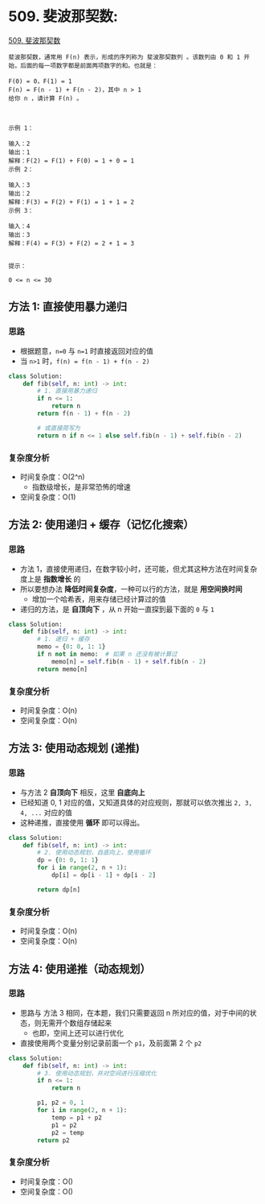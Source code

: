 # 509. 斐波那契数: 

[509. 斐波那契数](https://leetcode-cn.com/problems/fibonacci-number/)

```
斐波那契数，通常用 F(n) 表示，形成的序列称为 斐波那契数列 。该数列由 0 和 1 开始，后面的每一项数字都是前面两项数字的和。也就是：

F(0) = 0，F(1) = 1
F(n) = F(n - 1) + F(n - 2)，其中 n > 1
给你 n ，请计算 F(n) 。

 

示例 1：

输入：2
输出：1
解释：F(2) = F(1) + F(0) = 1 + 0 = 1
示例 2：

输入：3
输出：2
解释：F(3) = F(2) + F(1) = 1 + 1 = 2
示例 3：

输入：4
输出：3
解释：F(4) = F(3) + F(2) = 2 + 1 = 3
 

提示：

0 <= n <= 30
```
## 方法 1: 直接使用暴力递归

### 思路

* 根据题意，`n=0` 与 `n=1` 时直接返回对应的值
* 当 `n>1` 时，`f(n) = f(n - 1) + f(n - 2)`

```python
class Solution:
    def fib(self, n: int) -> int:
        # 1. 直接用暴力递归
        if n <= 1:
            return n
        return f(n - 1) + f(n - 2)

        # 或直接简写为
        return n if n <= 1 else self.fib(n - 1) + self.fib(n - 2)
```

### 复杂度分析

* 时间复杂度：O(2^n)
    * 指数级增长，是非常恐怖的增速
* 空间复杂度：O(1)

## 方法 2: 使用递归 + 缓存（记忆化搜索）

### 思路

* 方法 1，直接使用递归，在数字较小时，还可能，但尤其这种方法在时间复杂度上是 **指数增长** 的
* 所以要想办法 **降低时间复杂度**，一种可以行的方法，就是 **用空间换时间**
    * 增加一个哈希表，用来存储已经计算过的值
* 递归的方法，是 **自顶向下** ，从 n 开始一直探到最下面的 `0` 与 `1`

```python
class Solution:
    def fib(self, n: int) -> int:
        # 1. 递归 + 缓存
        memo = {0: 0, 1: 1}
        if n not in memo:  # 如果 n 还没有被计算过
            memo[n] = self.fib(n - 1) + self.fib(n - 2)
        return memo[n]
```

### 复杂度分析

* 时间复杂度：O(n)
* 空间复杂度：O(n)

## 方法 3: 使用动态规划 (递推)

### 思路

* 与方法 2 **自顶向下** 相反，这里 **自底向上**
* 已经知道 0, 1 对应的值，又知道具体的对应规则，那就可以依次推出 `2, 3, 4, ...` 对应的值
* 这种递推，直接使用 **循环** 即可以得出。

```python
class Solution:
    def fib(self, n: int) -> int:
        # 2. 使用动态规划，自底向上，使用循环
        dp = {0: 0, 1: 1}
        for i in range(2, n + 1):
            dp[i] = dp[i - 1] + dp[i - 2]

        return dp[n]
```

### 复杂度分析

* 时间复杂度：O(n)
* 空间复杂度：O(n)


## 方法 4: 使用递推（动态规划）

### 思路

* 思路与 方法 3 相同，在本题，我们只需要返回 n 所对应的值，对于中间的状态，则无需开个数组存储起来
    * 也即，空间上还可以进行优化
* 直接使用两个变量分别记录前面一个 `p1`，及前面第 2 个 `p2`

```python
class Solution:
    def fib(self, n: int) -> int:
        # 3. 使用动态规划，并对空间进行压缩优化
        if n <= 1:
            return n

        p1, p2 = 0, 1
        for i in range(2, n + 1):
            temp = p1 + p2
            p1 = p2
            p2 = temp
        return p2
```

### 复杂度分析

* 时间复杂度：O()
* 空间复杂度：O()
